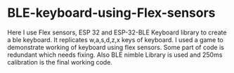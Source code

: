 # BLE-keyboard-using-Flex-sensors
Here I use Flex sensors, ESP 32 and ESP-32-BLE Keyboard library to create a ble keyboard. It replicates w,a,s,d,z,x keys of keyboard. 
I used a game to demonstrate working of keyboard using flex sensors. Some part of code is redundant which needs fixing. Also BLE nimble Library is used and 250ms calibration is the final working code.

